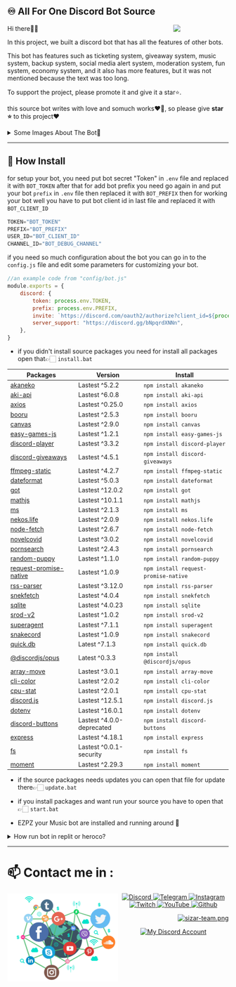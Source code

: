 ## ♾ All For One Discord Bot Source
  <a href="https://dsc.gg/persian-caesar">
    <img align="right" src ="https://cdn.discordapp.com/icons/1054814674979409940/0f4df37209685530a9c8577578ca8e58.png?size=4096" width=25% >
  </a>
Hi there👋🏻

In this project, we built a discord bot that has all the features of other bots. 

This bot has features such as ticketing system, giveaway system, music system, backup system, social media alert system, moderation system, fun system, economy system, and it also has more features, but it was not mentioned because the text was too long.

To support the project, please promote it and give it a star⭐. 

this source bot writes with love and somuch works❤️‍🔥, so please give **star ⭐** to this project❤️

<details><summary> Some Images About The Bot📌 </summary>
soon📪
</details>

---

## 🍴 How Install

for setup your bot, you need put bot secret "Token" in `.env` file and replaced it with `BOT_TOKEN` after that for add bot prefix you need go again in and put your bot `prefix` in `.env` file then replaced it with `BOT_PREFIX` then for working your bot well you have to put bot client id in last file and replaced it with `BOT_CLIENT_ID` 
```js
TOKEN="BOT_TOKEN"
PREFIX="BOT_PREFIX"
USER_ID="BOT_CLIENT_ID"
CHANNEL_ID="BOT_DEBUG_CHANNEL"
```

if you need so much configuration about the bot you can go in to the `config.js` file and edit some parameters for customizing your bot.
```js
//an example code from "config/bot.js"
module.exports = {
    discord: {
        token: process.env.TOKEN,
        prefix: process.env.PREFIX,
        invite: `https://discord.com/oauth2/authorize?client_id=${process.env.USER_ID}&scope=bot+applications.commands+identify+guilds+applications.commands.permissions.update&response_type=code&permissions=2080374975`,
        server_support: "https://discord.gg/bNpqrdXNNn",
    },
}

```

- if you didn't install source packages you need for install all packages open that👉🏻 `install.bat`

Packages  |  Version  |  Install
------------- | ------------- | -------------
[akaneko](https://www.npmjs.com/package/akaneko) | Lastest ^5.2.2 | `npm install akaneko`
[aki-api](https://www.npmjs.com/package/aki-api) | Lastest ^6.0.8 | `npm install aki-api`
[axios](https://www.npmjs.com/package/axios) | Lastest ^0.25.0 | `npm install axios`
[booru](https://www.npmjs.com/package/booru) | Lastest ^2.5.3 | `npm install booru`
[canvas](https://www.npmjs.com/package/canvas) | Lastest ^2.9.0 | `npm install canvas`
[easy-games-js](https://www.npmjs.com/package/easy-games-js) | Lastest ^1.2.1 | `npm install easy-games-js`
[discord-player](https://www.npmjs.com/package/discord-player) | Lastest ^3.3.2 | `npm install discord-player`
[discord-giveaways](https://www.npmjs.com/package/discord-giveaways) | Lastest ^4.5.1 | `npm install discord-giveaways`
[ffmpeg-static](https://www.npmjs.com/package/ffmpeg-static) | Lastest ^4.2.7 | `npm install ffmpeg-static`
[dateformat](https://www.npmjs.com/package/dateformat) | Lastest ^5.0.3 | `npm install dateformat`
[got](https://www.npmjs.com/package/got) | Lastest ^12.0.2 | `npm install got`
[mathjs](https://www.npmjs.com/package/mathjs) | Lastest ^10.1.1 | `npm install mathjs`
[ms](https://www.npmjs.com/package/ms) | Lastest ^2.1.3 | `npm install ms`
[nekos.life](https://www.npmjs.com/package/nekos.life) | Lastest ^2.0.9 | `npm install nekos.life`
[node-fetch](https://www.npmjs.com/package/node-fetch) | Lastest ^2.6.7 | `npm install node-fetch`
[novelcovid](https://www.npmjs.com/package/novelcovid) | Lastest ^3.0.2 | `npm install novelcovid`
[pornsearch](https://www.npmjs.com/package/pornsearch) | Lastest ^2.4.3 | `npm install pornsearch`
[random-puppy](https://www.npmjs.com/package/random-puppy) | Lastest ^1.1.0 | `npm install random-puppy`
[request-promise-native](https://www.npmjs.com/package/request-promise-native) | Lastest ^1.0.9 | `npm install request-promise-native`
[rss-parser](https://www.npmjs.com/package/rss-parser) | Lastest ^3.12.0 | `npm install rss-parser`
[snekfetch](https://www.npmjs.com/package/snekfetch) | Lastest ^4.0.4 | `npm install snekfetch`
[sqlite](https://www.npmjs.com/package/sqlite) | Lastest ^4.0.23 | `npm install sqlite`
[srod-v2](https://www.npmjs.com/package/srod-v2) | Lastest ^1.0.2 | `npm install srod-v2`
[superagent](https://www.npmjs.com/package/superagent) | Lastest ^7.1.1 | `npm install superagent`
[snakecord](https://www.npmjs.com/package/snakecord) | Lastest ^1.0.9 | `npm install snakecord`
[quick.db](https://www.npmjs.com/package/quick.db)  | Latest ^7.1.3  | `npm install quick.db`
[@discordjs/opus](https://www.npmjs.com/package/@discordjs/opus) | Latest ^0.3.3  | `npm install @discordjs/opus`
[array-move](https://www.npmjs.com/package/array-move) | Lastest ^3.0.1 | `npm install array-move`
[cli-color](https://www.npmjs.com/package/cli-color) | Lastest ^2.0.2 | `npm install cli-color`
[cpu-stat](https://www.npmjs.com/package/cpu-stat) | Lastest ^2.0.1 | `npm install cpu-stat`
[discord.js](https://www.npmjs.com/package/discord.js) | Lastest ^12.5.1 | `npm install discord.js`
[dotenv](https://www.npmjs.com/package/dotenv) | Lastest ^16.0.1 | `npm install dotenv`
[discord-buttons](https://www.npmjs.com/package/discord-buttons) | Lastest ^4.0.0-deprecated | `npm install discord-buttons`
[express](https://www.npmjs.com/package/express) | Lastest ^4.18.1 | `npm install express`
[fs](https://www.npmjs.com/package/fs) | Lastest ^0.0.1-security | `npm install fs`
[moment](https://www.npmjs.com/package/moment) | Lastest ^2.29.3 | `npm install moment`



- if the source packages needs updates you can open that file for update there👉🏻 `update.bat`

- if you install packages and want run your source you have to open that👉🏻 `start.bat`

- EZPZ your Music bot are installed and running around 🕺

<details><summary> How run bot in replit or heroco? </summary>
that was so easy, after you click that buttons👇🏻 you will create some project like this source with importing this source🎓 and after that with installing bot packages, and place bot some important objects run your bot.

<p align="center">

  <a href="https://heroku.com/deploy?template=https://github.com/Sobhan-SRZA/All-For-One-Bot/">
    <img align="center" alt="Deploy on Herokucd" src ="https://www.herokucdn.com/deploy/button.svg" >
  </a>

  <a href="https://glitch.com/edit/#!/import/github/Sobhan-SRZA/All-For-One-Bot/">
    <img align="center" alt="Remix on Glitch" src ="https://cdn.glitch.com/2703baf2-b643-4da7-ab91-7ee2a2d00b5b%2Fremix-button.svg" >
  </a>

  <a href="https://repl.it/github/Sobhan-SRZA/All-For-One-Bot/">
    <img align="center" alt="Use on Replit" src ="https://repl.it/badge/github/Sobhan-SRZA/All-For-One-Bot/" >
  </a>
</p>

</details>

---

# **📫 Contact me in :** &nbsp;

<p align="center">
  <a href="https://zil.ink/sobhan.srza">
    <img align="left" src ="https://raw.githubusercontent.com/Sobhan-SRZA/Sobhan-SRZA/main/source/social-media.png" width = 50% >
  </a>
  <a href="https://discord.gg/WMhke7BW7J">
    <img alt="Discord" src="https://img.shields.io/static/v1?message=Discord&logo=discord&label=&color=7289d9&logoColor=white&labelColor=&style=flat" height="30" />
  </a>
  <a href="https://t.me/pc_clubs">
    <img alt="Telegram" src="https://img.shields.io/static/v1?message=Telegram&logo=telegram&label=&color=229ED9&logoColor=white&labelColor=&style=flat" height="30" />
  </a>
  <a href="https://www.instagram.com/pc__clubs/">
    <img alt="Instagram" src="https://img.shields.io/static/v1?message=Instagram&logo=instagram&label=&color=C13584&logoColor=white&labelColor=&style=flat" height="30" />
  </a>
  </a>
  <a href="https://www.twitch.tv/sobhan_srza">
    <img alt="Twitch" src="https://img.shields.io/static/v1?message=Twitch&logo=twitch&label=&color=6441A4&logoColor=white&labelColor=&style=flat" height="30" />
  </a>
  <a href="https://b2n.ir/pc-club">
    <img alt="YouTube" src="https://img.shields.io/static/v1?message=YouTube&logo=youtube&label=&color=FF0000&logoColor=white&labelColor=&style=flat" height="30" />
  </a>
  <a href="https://github.com/Sobhan-SRZA">
    <img alt="Github" src="https://img.shields.io/static/v1?message=Github&logo=github&label=&color=000000&logoColor=white&labelColor=&style=flat" height="30" />
  </a>
</p>
<p align="right">
  <a href="https://discord.gg/WMhke7BW7J" target="_blank"> 
    <img src="https://discord.com/api/guilds/912596015075455016/widget.png?style=banner2" alt="sizar-team.png">
  </a>
</p>
<p align="center">
  <a href="https://discord.com/users/831934465609302056" target="_blank">
    <img alt="My Discord Account" src="https://discord.c99.nl/widget/theme-1/831934465609302056.png"  />
  </a>
</p>
